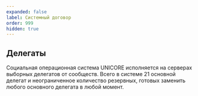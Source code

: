 ```yaml
---
expanded: false
label: Системный договор
order: 999
hidden: true
---
```

## Делегаты
Социальная операционная система UNICORE исполняется на серверах выборных делегатов от сообществ. Всего в системе 21 основной делегат и неограниченное количество резервных, готовых заменить любого основного делегата в любой момент. 


